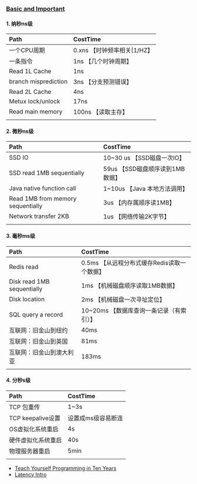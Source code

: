 ### **[Basic and Important](http://www.eecs.berkeley.edu/~rcs/research/interactive_latency.html)** ###
#### 1. 纳秒ns级 ####
|Path|CostTime|
|:--|:--|
|一个CPU周期|0.xns  【时钟频率相关[1/HZ】|
|一条指令|1ns   【几个时钟周期】|
|Read 1L Cache|1ns |
|branch misprediction|3ns 【分支预测错误】|
|Read 2L Cache|4ns|
|Metux lock/unlock|17ns|
|Read main memory|100ns 【读取主存】|
|||

#### 2. 微秒ns级 ####
|Path|CostTime|
|:--|:--|
|SSD IO|10~30 us 【SSD磁盘一次IO】|
|SSD read 1MB sequentially|59us 【SSD磁盘顺序读到1MB数据】|
|Java native function call|1~10us   【Java 本地方法调用】|
|Read 1MB from memory sequentially|3us  【内存属顺序读1MB】|
|Network transfer 2KB|1us 【网络传输2K字节】|
|||

#### 3. 毫秒ms级 ####
|Path|CostTime|
|:--|:--|
|Redis read|0.5ms 【从远程分布式缓存Redis读取一个数据】|
|Disk read 1MB sequentially|1ms 【机械磁盘顺序读取1MB数据】|
|Disk location|2ms 【机械磁盘一次寻址定位】|
|SQL query a record|10~20ms 【数据库查询一条记录（有索引）】|
|互联网：旧金山到纽约|40ms|
|互联网：旧金山到英国|81ms|
|互联网：旧金山到澳大利亚|183ms|
|||

#### 4. 分秒s级 ####
|Path|CostTime|
|:--|:--|
|TCP 包重传|1~3s|
|TCP keepalive设置|设置成ms级容易断连|
|OS虚拟化系统重启|4s|
|硬件虚拟化系统重启|40s|
|物理服务器重启|5min|
|||

- [Teach Yourself Programming in Ten Years](http://norvig.com/21-days.html#answers)
- [Latency Intro](https://www.iteye.com/blog/shihlei-2276438)
